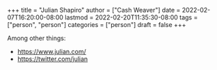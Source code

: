 +++
title = "Julian Shapiro"
author = ["Cash Weaver"]
date = 2022-02-07T16:20:00-08:00
lastmod = 2022-02-20T11:35:30-08:00
tags = ["person", "person"]
categories = ["person"]
draft = false
+++

Among other things:

-   <https://www.julian.com/>
-   <https://twitter.com/julian>
